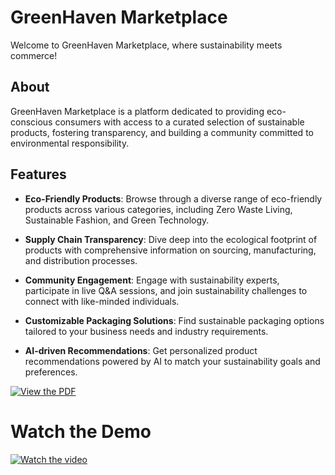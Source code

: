 # GreenHaven Marketplace

Welcome to GreenHaven Marketplace, where sustainability meets commerce!

## About

GreenHaven Marketplace is a platform dedicated to providing eco-conscious consumers with access to a curated selection of sustainable products, fostering transparency, and building a community committed to environmental responsibility.

## Features

- **Eco-Friendly Products**: Browse through a diverse range of eco-friendly products across various categories, including Zero Waste Living, Sustainable Fashion, and Green Technology.

- **Supply Chain Transparency**: Dive deep into the ecological footprint of products with comprehensive information on sourcing, manufacturing, and distribution processes.

- **Community Engagement**: Engage with sustainability experts, participate in live Q&A sessions, and join sustainability challenges to connect with like-minded individuals.

- **Customizable Packaging Solutions**: Find sustainable packaging options tailored to your business needs and industry requirements.

- **AI-driven Recommendations**: Get personalized product recommendations powered by AI to match your sustainability goals and preferences.

[![View the PDF](https://raw.githubusercontent.com/your-username/your-repo/main/assets/preview.png)](https://acrobat.adobe.com/id/urn:aaid:sc:AP:9d972df4-c6aa-4146-bd02-5b5dbd4df042)
# Watch the Demo

[![Watch the video](https://img.youtube.com/vi/9ZHNx5Vzaig/0.jpg)](https://youtu.be/9ZHNx5Vzaig)


